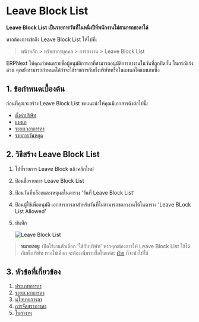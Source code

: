 # Leave Block List

**Leave Block List เป็นรายการวันที่ในหนึ่งปีที่พนักงานไม่สามารถขอลาได้**

 หากต้องการเข้าถึง Leave Block List ให้ไปที่:

> หน้าหลัก > ทรัพยากรบุคคล > การลางาน > Leave Block List

ERPNext ให้คุณกำหนดรายชื่อผู้อนุมัติการลาที่สามารถอนุมัติการลางานในวันที่ถูกปิดกั้น ในกรณีเร่งด่วน คุณยังสามารถกำหนดได้ว่าจะใช้รายการกับทั้งบริษัทหรือในแผนกใดแผนกหนึ่ง

## 1. ข้อกำหนดเบื้องต้น

ก่อนที่คุณจะสร้าง Leave Block List ขอแนะนำให้คุณมีเอกสารดังต่อไปนี้:

* [ตั้งค่าบริษัท](/docs/user/manual/th/setting-up/company-setup)
* [แผนก](/docs/user/manual/th/human-resources/department)
* [ระยะเวลาการลา](/docs/user/manual/th/human-resources/leave-period)
* [รายการวันหยุด](/docs/user/manual/th/human-resources/holiday-list)


## 2. วิธีสร้าง Leave Block List

1. ไปที่รายการ Leave Block แล้วคลิกใหม่
1. ป้อนชื่อรายการ Leave Block List
1. ป้อนวันที่บล็อกและเหตุผลในตาราง 'วันที่ Leave Block List'
1. ป้อนผู้ใช้เพื่ออนุมัติ เอกสารการลาสำหรับวันที่ไม่สามารถขอลางานได้ในตาราง 'Leave BLock List Allowed'
1. บันทึก


    <img class="screenshot" alt="Leave Block List"
    src="{{docs_base_url}}/assets/img/human-resources/leave-block-list.png">

> **หมายเหตุ:** เปิดใช้งานตัวเลือก 'ใช้กับบริษัท' หากคุณต้องการให้ Leave Block List ใช้ได้กับทั้งบริษัท หากไม่เลือก จะต้องเพิ่มรายชื่อในแต่ละ [ฝ่าย](/docs/user/manual/th/human-resources/department) ที่จะนำไปใช้


## 3. หัวข้อที่เกี่ยวข้อง

1. [ประเภทการลา](/docs/user/manual/th/human-resources/leave-type)
1. [ระยะเวลาการลา](/docs/user/manual/th/human-resources/leave-period)
1. [นโยบายการลา](/docs/user/manual/th/human-resources/leave-policy)
1. [การจัดสรรการลา](/docs/user/manual/th/human-resources/leave-allocation)
1. [ใบลางาน](/docs/user/manual/th/human-resources/leave-application)

